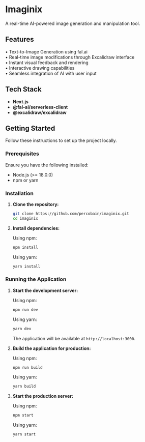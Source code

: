 # Imaginix

A real-time AI-powered image generation and manipulation tool.

## Features

• Text-to-Image Generation using fal.ai  
• Real-time image modifications through Excalidraw interface  
• Instant visual feedback and rendering  
• Interactive drawing capabilities  
• Seamless integration of AI with user input

## Tech Stack

- **Next.js**
- **@fal-ai/serverless-client**
- **@excalidraw/excalidraw**

## Getting Started

Follow these instructions to set up the project locally.

### Prerequisites

Ensure you have the following installed:

- Node.js (>= 18.0.0)
- npm or yarn

### Installation

1. **Clone the repository:**

    ```sh
    git clone https://github.com/percobain/imaginix.git
    cd imaginix
    ```

2. **Install dependencies:**

    Using npm:
    ```sh
    npm install
    ```

    Using yarn:
    ```sh
    yarn install
    ```

### Running the Application

1. **Start the development server:**

    Using npm:
    ```sh
    npm run dev
    ```

    Using yarn:
    ```sh
    yarn dev
    ```

    The application will be available at `http://localhost:3000`.

2. **Build the application for production:**

    Using npm:
    ```sh
    npm run build
    ```

    Using yarn:
    ```sh
    yarn build
    ```

3. **Start the production server:**

    Using npm:
    ```sh
    npm start
    ```

    Using yarn:
    ```sh
    yarn start
    ```
